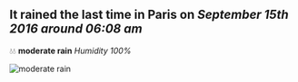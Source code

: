 ## It rained the last time in Paris on *September 15th 2016 around 06:08 am*
💧💧  **moderate rain** *Humidity 100%*

![moderate rain](http://openweathermap.org/img/w/10n.png)
